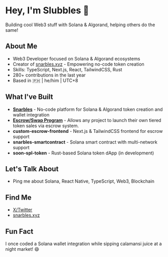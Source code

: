 # Hey, I'm Slubbles 👾

Building cool Web3 stuff with Solana & Algorand, helping others do the same!

## About Me
- Web3 Developer focused on Solana & Algorand ecosystems
- Creator of [snarbles.xyz](https://snarbles.xyz) - Empowering no-code token creation
- Skills: TypeScript, Next.js, React, TailwindCSS, Rust
- 280+ contributions in the last year
- Based in 🇵🇭 | he/him | UTC+8

## What I've Built
- **[Snarbles](https://snarbles.xyz)** - No-code platform for Solana & Algorand token creation and wallet integration
- **[Escrow/Swap Program](https://custom-escrow.netlify.app/)** - Allows any project to launch their own tiered token sales via escrow system.
- **custom-escrow-frontend** - Next.js & TailwindCSS frontend for escrow support
- **snarbles-smartcontract** - Solana smart contract with multi-network support
- **soon-spl-token** - Rust-based Solana token dApp (in development)

## Let's Talk About
- Ping me about Solana, React Native, TypeScript, Web3, Blockchain

## Find Me
- [X/Twitter](https://x.com/idderfsalem)
- [snarbles.xyz](https://snarbles.xyz)

## Fun Fact
I once coded a Solana wallet integration while sipping calamansi juice at a night market! 😄
